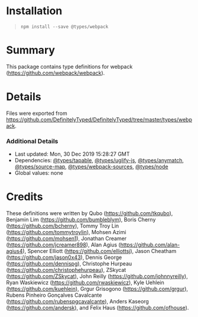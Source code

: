 # Installation
> `npm install --save @types/webpack`

# Summary
This package contains type definitions for webpack (https://github.com/webpack/webpack).

# Details
Files were exported from https://github.com/DefinitelyTyped/DefinitelyTyped/tree/master/types/webpack.

### Additional Details
 * Last updated: Mon, 30 Dec 2019 15:28:27 GMT
 * Dependencies: [@types/tapable](https://npmjs.com/package/@types/tapable), [@types/uglify-js](https://npmjs.com/package/@types/uglify-js), [@types/anymatch](https://npmjs.com/package/@types/anymatch), [@types/source-map](https://npmjs.com/package/@types/source-map), [@types/webpack-sources](https://npmjs.com/package/@types/webpack-sources), [@types/node](https://npmjs.com/package/@types/node)
 * Global values: none

# Credits
These definitions were written by Qubo (https://github.com/tkqubo), Benjamin Lim (https://github.com/bumbleblym), Boris Cherny (https://github.com/bcherny), Tommy Troy Lin (https://github.com/tommytroylin), Mohsen Azimi (https://github.com/mohsen1), Jonathan Creamer (https://github.com/jcreamer898), Alan Agius (https://github.com/alan-agius4), Spencer Elliott (https://github.com/elliottsj), Jason Cheatham (https://github.com/jason0x43), Dennis George (https://github.com/dennispg), Christophe Hurpeau (https://github.com/christophehurpeau), ZSkycat (https://github.com/ZSkycat), John Reilly (https://github.com/johnnyreilly), Ryan Waskiewicz (https://github.com/rwaskiewicz), Kyle Uehlein (https://github.com/kuehlein), Grgur Grisogono (https://github.com/grgur), Rubens Pinheiro Gonçalves Cavalcante (https://github.com/rubenspgcavalcante), Anders Kaseorg (https://github.com/andersk), and Felix Haus (https://github.com/ofhouse).
